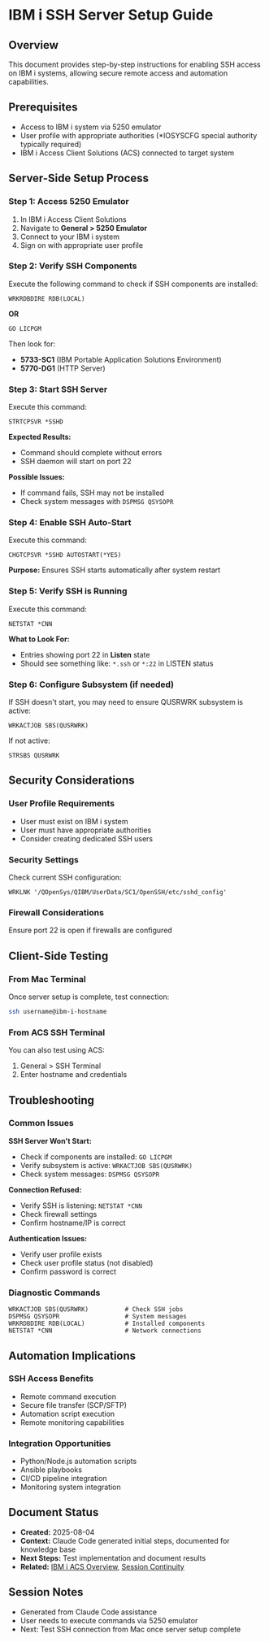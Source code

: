 # IBM i SSH Server Setup Guide

## Overview
This document provides step-by-step instructions for enabling SSH access on IBM i systems, allowing secure remote access and automation capabilities.

## Prerequisites
- Access to IBM i system via 5250 emulator
- User profile with appropriate authorities (*IOSYSCFG special authority typically required)
- IBM i Access Client Solutions (ACS) connected to target system

## Server-Side Setup Process

### Step 1: Access 5250 Emulator
1. In IBM i Access Client Solutions
2. Navigate to **General > 5250 Emulator**
3. Connect to your IBM i system
4. Sign on with appropriate user profile

### Step 2: Verify SSH Components
Execute the following command to check if SSH components are installed:
```
WRKRDBDIRE RDB(LOCAL)
```
**OR**
```
GO LICPGM
```
Then look for:
- **5733-SC1** (IBM Portable Application Solutions Environment)
- **5770-DG1** (HTTP Server)

### Step 3: Start SSH Server
Execute this command:
```
STRTCPSVR *SSHD
```

**Expected Results:**
- Command should complete without errors
- SSH daemon will start on port 22

**Possible Issues:**
- If command fails, SSH may not be installed
- Check system messages with `DSPMSG QSYSOPR`

### Step 4: Enable SSH Auto-Start
Execute this command:
```
CHGTCPSVR *SSHD AUTOSTART(*YES)
```

**Purpose:** Ensures SSH starts automatically after system restart

### Step 5: Verify SSH is Running
Execute this command:
```
NETSTAT *CNN
```

**What to Look For:**
- Entries showing port 22 in **Listen** state
- Should see something like: `*.ssh` or `*:22` in LISTEN status

### Step 6: Configure Subsystem (if needed)
If SSH doesn't start, you may need to ensure QUSRWRK subsystem is active:
```
WRKACTJOB SBS(QUSRWRK)
```

If not active:
```
STRSBS QUSRWRK
```

## Security Considerations

### User Profile Requirements
- User must exist on IBM i system
- User must have appropriate authorities
- Consider creating dedicated SSH users

### Security Settings
Check current SSH configuration:
```
WRKLNK '/QOpenSys/QIBM/UserData/SC1/OpenSSH/etc/sshd_config'
```

### Firewall Considerations
Ensure port 22 is open if firewalls are configured

## Client-Side Testing

### From Mac Terminal
Once server setup is complete, test connection:
```bash
ssh username@ibm-i-hostname
```

### From ACS SSH Terminal
You can also test using ACS:
1. General > SSH Terminal
2. Enter hostname and credentials

## Troubleshooting

### Common Issues

**SSH Server Won't Start:**
- Check if components are installed: `GO LICPGM`
- Verify subsystem is active: `WRKACTJOB SBS(QUSRWRK)`
- Check system messages: `DSPMSG QSYSOPR`

**Connection Refused:**
- Verify SSH is listening: `NETSTAT *CNN`
- Check firewall settings
- Confirm hostname/IP is correct

**Authentication Issues:**
- Verify user profile exists
- Check user profile status (not disabled)
- Confirm password is correct

### Diagnostic Commands
```
WRKACTJOB SBS(QUSRWRK)          # Check SSH jobs
DSPMSG QSYSOPR                  # System messages
WRKRDBDIRE RDB(LOCAL)           # Installed components
NETSTAT *CNN                    # Network connections
```

## Automation Implications

### SSH Access Benefits
- Remote command execution
- Secure file transfer (SCP/SFTP)
- Automation script execution
- Remote monitoring capabilities

### Integration Opportunities
- Python/Node.js automation scripts
- Ansible playbooks
- CI/CD pipeline integration
- Monitoring system integration

## Document Status
- **Created:** 2025-08-04
- **Context:** Claude Code generated initial steps, documented for knowledge base
- **Next Steps:** Test implementation and document results
- **Related:** [IBM i ACS Overview](ibm-i-acs-overview.md), [Session Continuity](session-continuity.md)

## Session Notes
- Generated from Claude Code assistance
- User needs to execute commands via 5250 emulator
- Next: Test SSH connection from Mac once server setup complete
